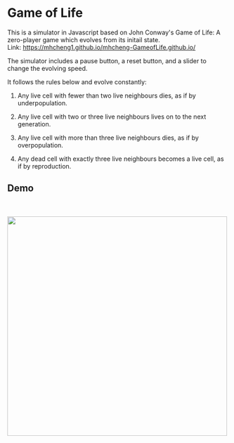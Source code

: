 # Game of Life

This is a simulator in Javascript based on John Conway's Game of Life: A zero-player game which evolves from its initail state. <br>
Link: https://mhcheng1.github.io/mhcheng-GameofLife.github.io/ <br>

The simulator includes a pause button, a reset button, and a slider to change the evolving speed. <br>

It follows the rules below and evolve constantly: <br>

1. Any live cell with fewer than two live neighbours dies, as if by underpopulation.

2. Any live cell with two or three live neighbours lives on to the next generation.

3. Any live cell with more than three live neighbours dies, as if by overpopulation.

4. Any dead cell with exactly three live neighbours becomes a live cell, as if by reproduction. <br>


## Demo
<br><br>
<a href="https://mhcheng1.github.io/mhcheng-GameofLife.github.io/"> <img src= "https://media.giphy.com/media/PMBlVzGOkl78fHJY5i/giphy.gif" width=500>
